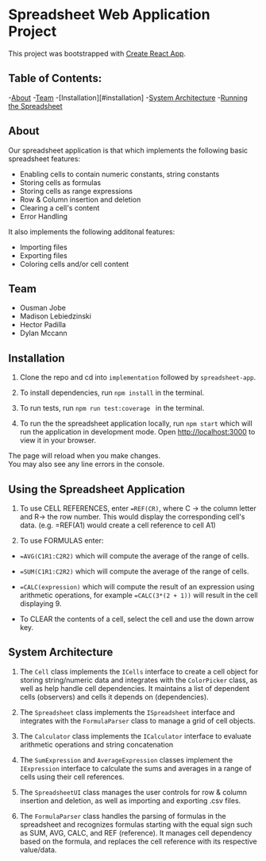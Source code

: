 # Spreadsheet Web Application Project

This project was bootstrapped with [Create React App](https://github.com/facebook/create-react-app).

## Table of Contents:

-[About](#about)
-[Team](#team)
-[Installation][#installation]
-[System Architecture](#system-architecture)
-[Running the Spreadsheet](#running-the-spreadsheet-npm-start)

## About

Our spreadsheet application is that which implements the following basic spreadsheet
features: 
- Enabling cells to contain numeric constants, string constants
- Storing cells as formulas
- Storing cells as range expressions
- Row & Column insertion and deletion
- Clearing a cell's content
- Error Handling

It also implements the following additonal features:
- Importing files
- Exporting files
- Coloring cells and/or cell content

## Team

- Ousman Jobe
- Madison Lebiedzinski
- Hector Padilla
- Dylan Mccann


## Installation
1. Clone the repo and cd into `implementation` followed by `spreadsheet-app`.

2. To install dependencies, run `npm install` in the terminal.

3. To run tests, run `npm run test:coverage ` in the terminal.

4. To run the the spreadsheet application locally, run `npm start` which will run the 
application in development mode. Open [http://localhost:3000](http://localhost:3000) 
to view it in your browser.

The page will reload when you make changes.\
You may also see any line errors in the console.

## Using the Spreadsheet Application
1. To use CELL REFERENCES, enter `=REF(CR)`, where C -> the column letter and R-> the 
row number. This would display the corresponding cell's data. (e.g. =REF(A1) would 
create a cell reference to cell A1)

2. To use FORMULAS enter:
- `=AVG(C1R1:C2R2)` which will compute the average of the range of cells.

- `=SUM(C1R1:C2R2)` which will compute the average of the range of cells.

- `=CALC(expression)` which will compute the result of an expression using arithmetic 
operations, for example `=CALC(3*(2 + 1))` will result in the cell displaying 9.

- To CLEAR the contents of a cell, select the cell and use the down arrow key.

## System Architecture

1. The `Cell` class implements the `ICells` interface to create a cell object 
for storing string/numeric data and integrates with the `ColorPicker` class, as
well as help handle cell dependencies. It maintains a list of dependent cells (observers) 
and cells it depends on (dependencies).

2. The `Spreadsheet` class implements the `ISpreadsheet` interface and integrates with the 
`FormulaParser` class to manage a grid of cell objects.

3. The `Calculator` class implements the `ICalculator` interface to evaluate arithmetic 
operations and string concatenation 

4. The `SumExpression` and `AverageExpression` classes implement the `IExpression` interface 
to calculate the sums and averages in a range of cells using their cell references.

5. The `SpreadsheetUI` class manages the user controls for row & column insertion and deletion, 
as well as importing and exporting .csv files.

6. The `FormulaParser` class handles the parsing of formulas in the spreadsheet and recognizes 
formulas starting with the equal sign such as SUM, AVG, CALC, and REF (reference). It manages 
cell dependency based on the formula, and replaces the cell reference with its respective value/data.
